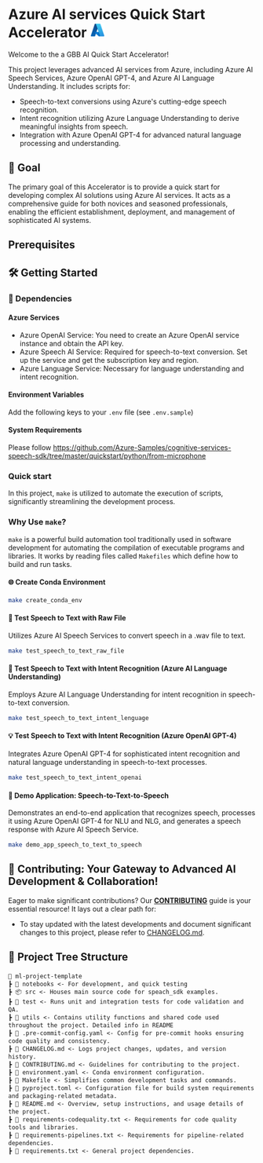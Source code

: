 # Azure AI services Quick Start Accelerator <img src="./utils/images/azure_logo.png" alt="Azure Logo" style="width:30px;height:30px;"/>

Welcome to the a GBB AI Quick Start Accelerator! 

This project leverages advanced AI services from Azure, including Azure AI Speech Services, Azure OpenAI GPT-4, and Azure AI Language Understanding. It includes scripts for:
- Speech-to-text conversions using Azure's cutting-edge speech recognition.
- Intent recognition utilizing Azure Language Understanding to derive meaningful insights from speech.
- Integration with Azure OpenAI GPT-4 for advanced natural language processing and understanding.

## 🌟 Goal
The primary goal of this Accelerator is to provide a quick start for developing complex AI solutions using Azure AI services. It acts as a comprehensive guide for both novices and seasoned professionals, enabling the efficient establishment, deployment, and management of sophisticated AI systems.

## Prerequisites 

## 🛠 Getting Started

### 🔧 Dependencies

#### Azure Services
- Azure OpenAI Service: You need to create an Azure OpenAI service instance and obtain the API key.
- Azure Speech AI Service: Required for speech-to-text conversion. Set up the service and get the subscription key and region.
- Azure Language Service: Necessary for language understanding and intent recognition.

#### Environment Variables
Add the following keys to your `.env` file (see `.env.sample`)

#### System Requirements

Please follow https://github.com/Azure-Samples/cognitive-services-speech-sdk/tree/master/quickstart/python/from-microphone

### Quick start 

In this project, `make` is utilized to automate the execution of scripts, significantly streamlining the development process.

### Why Use `make`?

`make` is a powerful build automation tool traditionally used in software development for automating the compilation of executable programs and libraries. It works by reading files called `Makefiles` which define how to build and run tasks.

#### 🌐 Create Conda Environment

```bash
make create_conda_env
```

#### 🎤 Test Speech to Text with Raw File

Utilizes Azure AI Speech Services to convert speech in a .wav file to text.

```bash
make test_speech_to_text_raw_file
```

#### 🧠 Test Speech to Text with Intent Recognition (Azure AI Language Understanding)

Employs Azure AI Language Understanding for intent recognition in speech-to-text conversion.

```bash
make test_speech_to_text_intent_lenguage
```

#### 💡 Test Speech to Text with Intent Recognition (Azure OpenAI GPT-4)

Integrates Azure OpenAI GPT-4 for sophisticated intent recognition and natural language understanding in speech-to-text processes.

```bash
make test_speech_to_text_intent_openai
```

#### 🔄 Demo Application: Speech-to-Text-to-Speech

Demonstrates an end-to-end application that recognizes speech, processes it using Azure OpenAI GPT-4 for NLU and NLG, and generates a speech response with Azure AI Speech Service.

```bash
make demo_app_speech_to_text_to_speech
```


## 💼 Contributing: Your Gateway to Advanced AI Development & Collaboration!

Eager to make significant contributions? Our **[CONTRIBUTING](./CONTRIBUTING.md)** guide is your essential resource! It lays out a clear path for:

- To stay updated with the latest developments and document significant changes to this project, please refer to [CHANGELOG.md](CHANGELOG.md).

## 🌲 Project Tree Structure

```
📂 ml-project-template
┣ 📂 notebooks <- For development, and quick testing 
┣ 📦 src <- Houses main source code for speach_sdk examples.
┣ 📂 test <- Runs unit and integration tests for code validation and QA.
┣ 📂 utils <- Contains utility functions and shared code used throughout the project. Detailed info in README
┣ 📜 .pre-commit-config.yaml <- Config for pre-commit hooks ensuring code quality and consistency.
┣ 📜 CHANGELOG.md <- Logs project changes, updates, and version history.
┣ 📜 CONTRIBUTING.md <- Guidelines for contributing to the project.
┣ 📜 environment.yaml <- Conda environment configuration.
┣ 📜 Makefile <- Simplifies common development tasks and commands.
┣ 📜 pyproject.toml <- Configuration file for build system requirements and packaging-related metadata.
┣ 📜 README.md <- Overview, setup instructions, and usage details of the project.
┣ 📜 requirements-codequality.txt <- Requirements for code quality tools and libraries.
┣ 📜 requirements-pipelines.txt <- Requirements for pipeline-related dependencies.
┣ 📜 requirements.txt <- General project dependencies.
```


